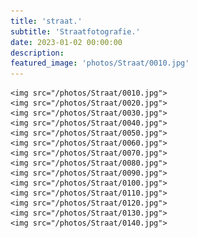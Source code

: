 ```yaml
---
title: 'straat.'
subtitle: 'Straatfotografie.'
date: 2023-01-02 00:00:00
description: 
featured_image: 'photos/Straat/0010.jpg'
---
```



<div class="gallery" data-columns="3">

    <img src="/photos/Straat/0010.jpg">
    <img src="/photos/Straat/0020.jpg">
    <img src="/photos/Straat/0030.jpg">
    <img src="/photos/Straat/0040.jpg">
    <img src="/photos/Straat/0050.jpg">
    <img src="/photos/Straat/0060.jpg">
    <img src="/photos/Straat/0070.jpg">
    <img src="/photos/Straat/0080.jpg">
    <img src="/photos/Straat/0090.jpg">
    <img src="/photos/Straat/0100.jpg">
    <img src="/photos/Straat/0110.jpg">
    <img src="/photos/Straat/0120.jpg">
    <img src="/photos/Straat/0130.jpg">
    <img src="/photos/Straat/0140.jpg">

</div>
